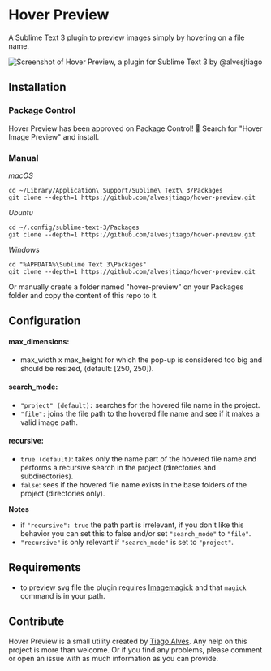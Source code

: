# Hover Preview

A Sublime Text 3 plugin to preview images simply by hovering on a file name.

![Screenshot of Hover Preview, a plugin for Sublime Text 3 by @alvesjtiago](http://i.imgur.com/cNt8Kv5.jpg)

## Installation

### Package Control

Hover Preview has been approved on Package Control! 🎉
Search for "Hover Image Preview" and install.

### Manual

_macOS_
```
cd ~/Library/Application\ Support/Sublime\ Text\ 3/Packages
git clone --depth=1 https://github.com/alvesjtiago/hover-preview.git
```

_Ubuntu_
```
cd ~/.config/sublime-text-3/Packages
git clone --depth=1 https://github.com/alvesjtiago/hover-preview.git
```

_Windows_
```
cd "%APPDATA%\Sublime Text 3\Packages"
git clone --depth=1 https://github.com/alvesjtiago/hover-preview.git
```

Or manually create a folder named "hover-preview" on your Packages folder and copy the content of this repo to it.

## Configuration

#### max_dimensions:

- max\_width x max\_height for which the pop-up is considered too big and should be resized, (default: [250, 250]).

#### search_mode: 

- `"project" (default):` searches for the hovered file name in the project.
- `"file":` joins the file path to the hovered file name and see if it makes a valid image path.

#### recursive:

- `true (default)`: takes only the name part of the hovered file name and performs a recursive search in the project (directories and subdirectories).
- `false`: sees if the hovered file name exists in the base folders of the project (directories only).

**Notes**

- if `"recursive": true` the path part is irrelevant, if you don't like this behavior you can set this to false and/or set `"search_mode"` to `"file"`.
- `"recursive"` is only relevant if `"search_mode"` is set to `"project"`.

## Requirements

- to preview svg file the plugin requires [Imagemagick](https://www.imagemagick.org/script/download.php) and that `magick` command is in your path.


## Contribute

Hover Preview is a small utility created by [Tiago Alves](https://twitter.com/alvesjtiago).
Any help on this project is more than welcome. Or if you find any problems, please comment or open an issue with as much information as you can provide.
